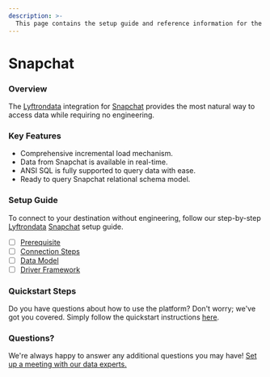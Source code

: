 ```yaml
---
description: >-
  This page contains the setup guide and reference information for the Snapchat source connector.
---
```


# Snapchat

### Overview

The [Lyftrondata](https://www.lyftrondata.com/) integration for [Snapchat](None) provides the most natural way to access data while requiring no engineering.

### Key Features

* Comprehensive incremental load mechanism.
* Data from Snapchat is available in real-time.&#x20;
* ANSI SQL is fully supported to query data with ease.
* Ready to query Snapchat relational schema model.

### Setup Guide

To connect to your destination without engineering, follow our step-by-step [Lyftrondata](https://www.lyftrondata.com/)  [Snapchat](None) setup guide.

* [ ] [Prerequisite](prerequisite.md)
* [ ] [Connection Steps](connection-steps.md)
* [ ] [Data Model](data-model/erd.md)
* [ ] [Driver Framework](driver-framework/)

### Quickstart Steps

Do you have questions about how to use the platform? Don't worry; we've got you covered. Simply follow the quickstart instructions [here](../README.md).

### Questions? <a href="#questions" id="questions"></a>

We're always happy to answer any additional questions you may have! [Set up a meeting with our data experts.](https://www.lyftrondata.com/book-a-meeting/)

